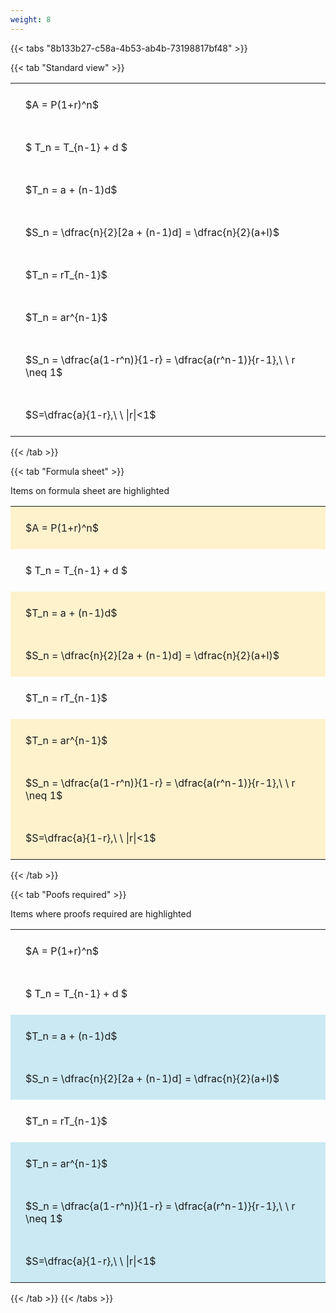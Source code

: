 ```yaml
---
weight: 8
---
```


{{< tabs "8b133b27-c58a-4b53-ab4b-73198817bf48" >}}

{{< tab "Standard view" >}}

<style type="text/css">
#T_7a7de th.col_heading {
  text-align: left;
  font-size: 1em;
}
#T_7a7de td {
  text-align: left;
  font-size: 1em;
  padding: 1.5em;
}
</style>
<table id="T_7a7de">
  <thead>
  </thead>
  <tbody>
    <tr>
      <td id="T_7a7de_row0_col0" class="data row0 col0" >$A = P(1+r)^n$</td>
    </tr>
    <tr>
      <td id="T_7a7de_row1_col0" class="data row1 col0" >$ T_n = T_{n-1} + d $</td>
    </tr>
    <tr>
      <td id="T_7a7de_row2_col0" class="data row2 col0" >$T_n = a + (n-1)d$</td>
    </tr>
    <tr>
      <td id="T_7a7de_row3_col0" class="data row3 col0" >$S_n = \dfrac{n}{2}[2a + (n-1)d] = \dfrac{n}{2}(a+l)$</td>
    </tr>
    <tr>
      <td id="T_7a7de_row4_col0" class="data row4 col0" >$T_n = rT_{n-1}$</td>
    </tr>
    <tr>
      <td id="T_7a7de_row5_col0" class="data row5 col0" >$T_n = ar^{n-1}$</td>
    </tr>
    <tr>
      <td id="T_7a7de_row6_col0" class="data row6 col0" >$S_n = \dfrac{a(1-r^n)}{1-r} = \dfrac{a(r^n-1)}{r-1},\ \  r \neq 1$</td>
    </tr>
    <tr>
      <td id="T_7a7de_row7_col0" class="data row7 col0" >$S=\dfrac{a}{1-r},\ \ |r|<1$</td>
    </tr>
  </tbody>
</table>
{{< /tab >}}

{{< tab "Formula sheet" >}}

Items on formula sheet are highlighted 
<br>
<style type="text/css">
#T_24650 th.col_heading {
  text-align: left;
  font-size: 1em;
}
#T_24650 td {
  text-align: left;
  font-size: 1em;
  padding: 1.5em;
}
#T_24650_row0_col0, #T_24650_row2_col0, #T_24650_row3_col0, #T_24650_row5_col0, #T_24650_row6_col0, #T_24650_row7_col0 {
  background-color: rgba(255,194,10, 0.2);
}
#T_24650_row1_col0, #T_24650_row4_col0 {
  background-color: rgba(0,0,0,0);
}
</style>
<table id="T_24650">
  <thead>
  </thead>
  <tbody>
    <tr>
      <td id="T_24650_row0_col0" class="data row0 col0" >$A = P(1+r)^n$</td>
    </tr>
    <tr>
      <td id="T_24650_row1_col0" class="data row1 col0" >$ T_n = T_{n-1} + d $</td>
    </tr>
    <tr>
      <td id="T_24650_row2_col0" class="data row2 col0" >$T_n = a + (n-1)d$</td>
    </tr>
    <tr>
      <td id="T_24650_row3_col0" class="data row3 col0" >$S_n = \dfrac{n}{2}[2a + (n-1)d] = \dfrac{n}{2}(a+l)$</td>
    </tr>
    <tr>
      <td id="T_24650_row4_col0" class="data row4 col0" >$T_n = rT_{n-1}$</td>
    </tr>
    <tr>
      <td id="T_24650_row5_col0" class="data row5 col0" >$T_n = ar^{n-1}$</td>
    </tr>
    <tr>
      <td id="T_24650_row6_col0" class="data row6 col0" >$S_n = \dfrac{a(1-r^n)}{1-r} = \dfrac{a(r^n-1)}{r-1},\ \  r \neq 1$</td>
    </tr>
    <tr>
      <td id="T_24650_row7_col0" class="data row7 col0" >$S=\dfrac{a}{1-r},\ \ |r|<1$</td>
    </tr>
  </tbody>
</table>
{{< /tab >}}

{{< tab "Poofs required" >}}

Items where proofs required are highlighted 
<br>
<style type="text/css">
#T_a1c45 th.col_heading {
  text-align: left;
  font-size: 1em;
}
#T_a1c45 td {
  text-align: left;
  font-size: 1em;
  padding: 1.5em;
}
#T_a1c45_row0_col0, #T_a1c45_row1_col0, #T_a1c45_row4_col0 {
  background-color: rgba(0,0,0,0);
}
#T_a1c45_row2_col0, #T_a1c45_row3_col0, #T_a1c45_row5_col0, #T_a1c45_row6_col0, #T_a1c45_row7_col0 {
  background-color: rgba(0,150,200, 0.2);
}
</style>
<table id="T_a1c45">
  <thead>
  </thead>
  <tbody>
    <tr>
      <td id="T_a1c45_row0_col0" class="data row0 col0" >$A = P(1+r)^n$</td>
    </tr>
    <tr>
      <td id="T_a1c45_row1_col0" class="data row1 col0" >$ T_n = T_{n-1} + d $</td>
    </tr>
    <tr>
      <td id="T_a1c45_row2_col0" class="data row2 col0" >$T_n = a + (n-1)d$</td>
    </tr>
    <tr>
      <td id="T_a1c45_row3_col0" class="data row3 col0" >$S_n = \dfrac{n}{2}[2a + (n-1)d] = \dfrac{n}{2}(a+l)$</td>
    </tr>
    <tr>
      <td id="T_a1c45_row4_col0" class="data row4 col0" >$T_n = rT_{n-1}$</td>
    </tr>
    <tr>
      <td id="T_a1c45_row5_col0" class="data row5 col0" >$T_n = ar^{n-1}$</td>
    </tr>
    <tr>
      <td id="T_a1c45_row6_col0" class="data row6 col0" >$S_n = \dfrac{a(1-r^n)}{1-r} = \dfrac{a(r^n-1)}{r-1},\ \  r \neq 1$</td>
    </tr>
    <tr>
      <td id="T_a1c45_row7_col0" class="data row7 col0" >$S=\dfrac{a}{1-r},\ \ |r|<1$</td>
    </tr>
  </tbody>
</table>
{{< /tab >}}
{{< /tabs >}}